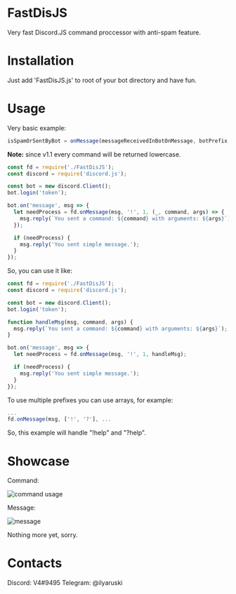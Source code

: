 # FastDisJS
Very fast Discord.JS command proccessor with anti-spam feature.

# Installation
Just add 'FastDisJS.js' to root of your bot directory and have fun.

# Usage
Very basic example:
```js
isSpamOrSentByBot = onMessage(messageReceivedInBotOnMessage, botPrefix, antiSpamCooldownInSeconds, commandCallback);
```

**Note:** since v1.1 every command will be returned lowercase.

```js
const fd = require('./FastDisJS');
const discord = require('discord.js');

const bot = new discord.Client();
bot.login('token');

bot.on('message', msg => {
  let needProcess = fd.onMessage(msg, '!', 1, (_, command, args) => {
    msg.reply(`You sent a command: ${command} with arguments: ${args}`);
  });

  if (needProcess) {
    msg.reply('You sent simple message.');
  }
});
```

So, you can use it like:
```js
const fd = require('./FastDisJS');
const discord = require('discord.js');

const bot = new discord.Client();
bot.login('token');

function handleMsg(msg, command, args) {
  msg.reply(`You sent a command: ${command} with arguments: ${args}`);
}

bot.on('message', msg => {
  let needProcess = fd.onMessage(msg, '!', 1, handleMsg);

  if (needProcess) {
    msg.reply('You sent simple message.');
  }
});
```

To use multiple prefixes you can use arrays, for example:
```js
...
fd.onMessage(msg, ['!', '?'], ...
```

So, this example will handle "!help" and "?help".

# Showcase
Command:

![command usage](https://i.imgur.com/4jLd8qk.png)

Message:

![message](https://i.imgur.com/292rohI.png)

Nothing more yet, sorry.

# Contacts

Discord: V4#9495
Telegram: @ilyaruski
